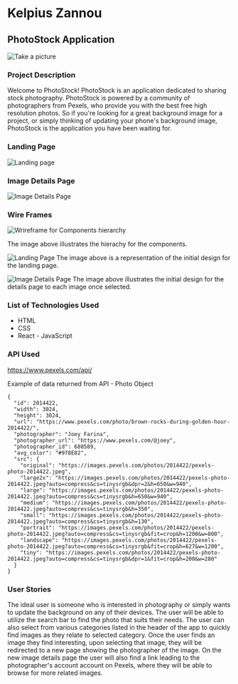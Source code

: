 # Kelpius Zannou
## PhotoStock Application
![Take a picture](https://media.giphy.com/media/dZQr7GD78TTD2ocdl0/giphy.gif)
### Project Description
Welcome to PhotoStock!
PhotoStock is an application dedicated to sharing stock photography. PhotoStock is powered by a community of photographers from Pexels, who provide you with the best free high resolution photos. So if you're looking for a great background image for a project, or simply thinking of updating your phone's background image, PhotoStock is the application you have been waiting for. 


### Landing Page
![Landing page](https://imgur.com/viIhIte.png/)

### Image Details Page
![Image Details Page](https://imgur.com/51EvAAf.png)

### Wire Frames
![Wrireframe for Components hierarchy](https://imgur.com/9MCAUXI.png)

The image above illustrates the hierachy for the components.

![Landing Page](https://imgur.com/C9UlXkA.png)
The image above is a representation of the initial design for the landing page.

![Image Details Page](https://imgur.com/lFfG9DF.png)
The image above illustrates the initial design for the details page to each image once selected.

### List of Technologies Used
* HTML
* CSS
* React - JavaScript

### API Used
https://www.pexels.com/api/

Example of data returned from API - Photo Object
```
{
  "id": 2014422,
  "width": 3024,
  "height": 3024,
  "url": "https://www.pexels.com/photo/brown-rocks-during-golden-hour-2014422/",
  "photographer": "Joey Farina",
  "photographer_url": "https://www.pexels.com/@joey",
  "photographer_id": 680589,
  "avg_color": "#978E82",
  "src": {
    "original": "https://images.pexels.com/photos/2014422/pexels-photo-2014422.jpeg",
    "large2x": "https://images.pexels.com/photos/2014422/pexels-photo-2014422.jpeg?auto=compress&cs=tinysrgb&dpr=2&h=650&w=940",
    "large": "https://images.pexels.com/photos/2014422/pexels-photo-2014422.jpeg?auto=compress&cs=tinysrgb&h=650&w=940",
    "medium": "https://images.pexels.com/photos/2014422/pexels-photo-2014422.jpeg?auto=compress&cs=tinysrgb&h=350",
    "small": "https://images.pexels.com/photos/2014422/pexels-photo-2014422.jpeg?auto=compress&cs=tinysrgb&h=130",
    "portrait": "https://images.pexels.com/photos/2014422/pexels-photo-2014422.jpeg?auto=compress&cs=tinysrgb&fit=crop&h=1200&w=800",
    "landscape": "https://images.pexels.com/photos/2014422/pexels-photo-2014422.jpeg?auto=compress&cs=tinysrgb&fit=crop&h=627&w=1200",
    "tiny": "https://images.pexels.com/photos/2014422/pexels-photo-2014422.jpeg?auto=compress&cs=tinysrgb&dpr=1&fit=crop&h=200&w=280"
  }
}
```

### User Stories
The ideal user is someone who is interested in photography or simply wants to update the background on any of their devices. The user will be able to utilize the search bar to find the photo that suits their needs. The user can also select from various categories listed in the header of the app to quickly find images as they relate to selected category. Once the user finds an image they find interesting, upon selecting that image, they will be redirected to a new page showing the photographer of the image. On the new image details page the user will also find a link leading to the photographer's account account on Pexels, where they will be able to browse for more related images.
